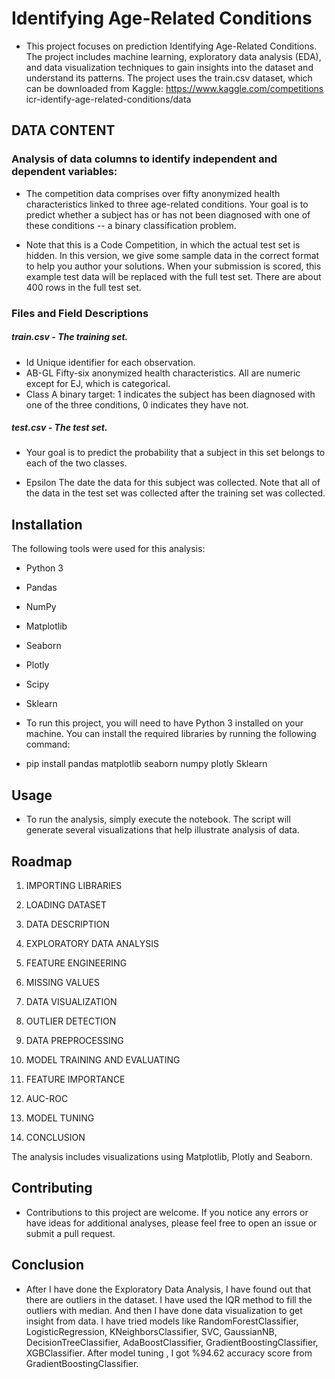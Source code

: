 
# Identifying Age-Related Conditions
- This project focuses on prediction Identifying Age-Related Conditions. The project includes machine learning, exploratory data analysis (EDA), and data visualization techniques to gain insights into the dataset and understand its patterns. The project uses the train.csv dataset, which can be downloaded from Kaggle:
https://www.kaggle.com/competitions icr-identify-age-related-conditions/data




## DATA CONTENT
### Analysis of data columns to identify independent and dependent variables:

* The competition data comprises over fifty anonymized health characteristics linked to three age-related conditions. Your goal is to predict whether a subject has or has not been diagnosed with one of these conditions -- a binary classification problem.

* Note that this is a Code Competition, in which the actual test set is hidden. In this version, we give some sample data in the correct format to help you author your solutions. When your submission is scored, this example test data will be replaced with the full test set. There are about 400 rows in the full test set.

### Files and Field Descriptions
##### train.csv - The training set.
* Id Unique identifier for each observation.
* AB-GL Fifty-six anonymized health characteristics. All are numeric except for EJ, which is categorical.
* Class A binary target: 1 indicates the subject has been diagnosed with one of the three conditions, 0 indicates they have not.
##### test.csv - The test set. 
* Your goal is to predict the probability that a subject in this set belongs to each of the two classes.

* Epsilon The date the data for this subject was collected. Note that all of the data in the test set was collected after the training set was collected.
## Installation
The following tools were used for this analysis:

- Python 3
- Pandas
- NumPy
- Matplotlib
- Seaborn
- Plotly
- Scipy
- Sklearn

- To run this project, you will need to have Python 3 installed on your machine. You can install the required libraries by running the following command:


- pip install pandas matplotlib seaborn numpy plotly Sklearn 
## Usage 
- To run the analysis, simply execute the notebook. The script will generate several visualizations that help illustrate analysis of data.
## Roadmap

1. IMPORTING LIBRARIES

2. LOADING DATASET

3. DATA DESCRIPTION

4. EXPLORATORY DATA ANALYSIS

5. FEATURE ENGINEERING

6. MISSING VALUES

7. DATA VISUALIZATION

8. OUTLIER DETECTION

9. DATA PREPROCESSING

10. MODEL TRAINING AND EVALUATING

11. FEATURE IMPORTANCE

12. AUC-ROC

13. MODEL TUNING

14. CONCLUSION


 The analysis includes visualizations using Matplotlib, Plotly and Seaborn.

## Contributing

- Contributions to this project are welcome. If you notice any errors or have ideas for additional analyses, please feel free to open an issue or submit a pull request.


## Conclusion 

* After I have done the Exploratory Data Analysis, I have found out that there are outliers in the dataset. I have used the IQR method to fill the outliers with median. And then I have done data visualization to get insight from data.  I have tried models like RandomForestClassifier, LogisticRegression, KNeighborsClassifier, SVC, GaussianNB, DecisionTreeClassifier, AdaBoostClassifier, GradientBoostingClassifier, XGBClassifier. After model tuning , I got %94.62 accuracy score from GradientBoostingClassifier.



